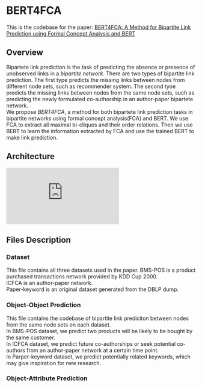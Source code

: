 # BERT4FCA
This is the codebase for the paper: [BERT4FCA: A Method for Bipartite Link Prediction using Formal Concept Analysis and BERT](https://arxiv.org/abs/2402.08236)
## Overview
Bipartete link prediction is the task of predicting the absence or presence of unobserved links in a *bipartite network*. There are two types of bipartite link prediction. The first type predicts the missing links between nodes from different node sets, such as recommender system. The second tyoe predicts the missing links between nodes from the same node sets, such as predicting the newly formulated co-authorship in an author-paper bipartete network.  
We propose _BERT4FCA_, a method for both bipartete link prediction tasks in bipartite networks using formal concept analysis(FCA) and BERT. We use FCA to extract all maximal bi-cliques and their order relations. Then we use BERT to learn the information extracted by FCA and use the trained BERT to make link prediction. 


## Architecture
![Workflow of BERT4FCA](https://github.com/HYYANG9/BERT4FCA/files/14277024/Figure_4.pdf)


## Files Description
### Dataset
This file contains all three datasets used in the paper.
BMS-POS is a product purchased transactions network provided by KDD Cup 2000.  
ICFCA is an author-paper network.  
Paper-keyword is an original dataset generated from the DBLP dump.    

### Object-Object Prediction
This file contains the codebase of bipartite link prediciton between nodes from the same node sets on each dataset.   
In BMS-POS dataset, we predict two products will be likely to be bought by the same customer.   
In ICFCA dataset, we predict future co-authorships or seek potential co-authors from an author-paper network at a certain time point.   
In Parper-keyword dataset, we predict potentially related keywords, which may give inspiration for new research.   

### Object-Attribute Prediction

